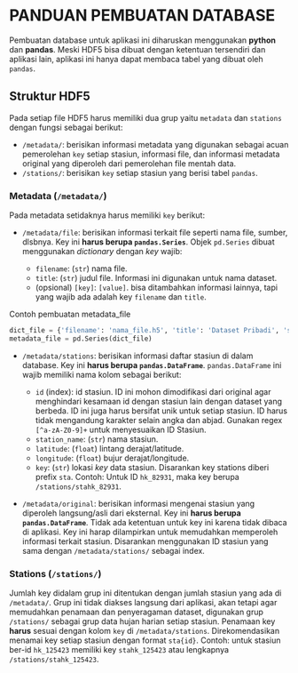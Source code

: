 # PANDUAN PEMBUATAN DATABASE

Pembuatan database untuk aplikasi ini diharuskan menggunakan __python__ dan __pandas__. Meski HDF5 bisa dibuat dengan ketentuan tersendiri dan aplikasi lain, aplikasi ini hanya dapat membaca tabel yang dibuat oleh `pandas`.


## Struktur HDF5

Pada setiap file HDF5 harus memiliki dua grup yaitu `metadata` dan `stations` dengan fungsi sebagai berikut:

- `/metadata/`: berisikan informasi metadata yang digunakan sebagai acuan pemerolehan `key` setiap stasiun, informasi file, dan informasi metadata original yang diperoleh dari pemerolehan file mentah data.
- `/stations/`: berisikan `key` setiap stasiun yang berisi tabel `pandas`.

### Metadata (`/metadata/`)

Pada metadata setidaknya harus memiliki `key` berikut:

- `/metadata/file`: berisikan informasi terkait file seperti nama file, sumber, dlsbnya. Key ini __harus berupa `pandas.Series`__. Objek `pd.Series` dibuat menggunakan _dictionary_ dengan _key_ wajib:

    - `filename`: (`str`) nama file.
    - `title`: (`str`) judul file. Informasi ini digunakan untuk nama dataset.
    - (opsional) `[key]`: `[value]`. bisa ditambahkan informasi lainnya, tapi yang wajib ada adalah key `filename` dan `title`. 

Contoh pembuatan metadata_file
```python
dict_file = {'filename': 'nama_file.h5', 'title': 'Dataset Pribadi', 'source':'Personal'}
metadata_file = pd.Series(dict_file)
```

- `/metadata/stations`: berisikan informasi daftar stasiun di dalam database. Key ini __harus berupa `pandas.DataFrame`__. `pandas.DataFrame` ini wajib memiliki nama kolom sebagai berikut:

    - `id` (index): id stasiun. ID ini mohon dimodifikasi dari original agar menghindari kesamaan id dengan stasiun lain dengan dataset yang berbeda. ID ini juga harus bersifat unik untuk setiap stasiun. ID harus tidak mengandung karakter selain angka dan abjad. Gunakan regex `[^a-zA-Z0-9]+` untuk menyesuaikan ID Stasiun.
    - `station_name`: (`str`) nama stasiun.
    - `latitude`: (`float`) lintang derajat/latitude.
    - `longitude`: (`float`) bujur derajat/longitude.
    - `key`: (`str`) lokasi _key_ data stasiun. Disarankan key stations diberi prefix `sta`. Contoh: Untuk ID `hk_82931`, maka key berupa `/stations/stahk_82931`. 

- `/metadata/original`: berisikan informasi mengenai stasiun yang diperoleh langsung/asli dari eksternal. Key ini __harus berupa `pandas.DataFrame`__. Tidak ada ketentuan untuk key ini karena tidak dibaca di aplikasi. Key ini harap dilampirkan untuk memudahkan memperoleh informasi terkait stasiun. Disarankan menggunakan ID stasiun yang sama dengan `/metadata/stations/` sebagai index. 

### Stations (`/stations/`)

Jumlah key didalam grup ini ditentukan dengan jumlah stasiun yang ada di `/metadata/`. Grup ini tidak diakses langsung dari aplikasi, akan tetapi agar memudahkan penamaan dan penyeragaman dataset, digunakan grup `/stations/` sebagai grup data hujan harian setiap stasiun. Penamaan key __harus__ sesuai dengan kolom `key` di `/metadata/stations`. Direkomendasikan menamai key setiap stasiun dengan format `sta{id}`. Contoh: untuk stasiun ber-id `hk_125423` memiliki key `stahk_125423` atau lengkapnya `/stations/stahk_125423`. 